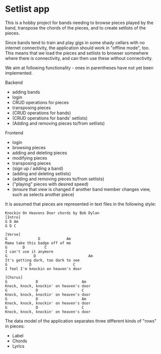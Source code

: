 # Setlist app

This is a hobby project for bands needing to browse pieces played by the band, transpose the chords of the pieces, and to create setlists of the pieces.

Since bands tend to train and play gigs in some shady cellars with no internet connectivity, the application should work in "offline mode", too. This means that we load the pieces and setlists to browser somewhere where there is connectivity, and can then use these without connectivity.

We aim at following functionality - ones in parentheses have not yet been implemented.

Backend

- adding bands
- login
- CRUD operations for pieces
- transposing pieces
- (CRUD operations for bands)
- (CRUD operations for bands' setlists)
- (Adding and removing pieces to/from setlists)

Frontend

- login
- browsing pieces
- adding and deleting pieces
- modifying pieces
- transposing pieces
- (sign up / adding a band)
- (adding and deleting setlists)
- (adding and removing pieces to/from setlists)
- ("playing" pieces with desired speed)
- (ensure that view is changed if another band member changes view, such as selects another piece)

It is assumed that pieces are represented in text files in the following style:

```
Knockin On Heavens Door chords by Bob Dylan
[Intro]
G D Am
G D C

[Verse]
G              D            Am
Mama take this badge off of me
G       D         C
I can't use it anymore
G            D                        Am
It's getting dark, too dark to see
G          D                   C
I feel I'm knockin on heaven's door

[Chorus]
G             D                    Am
Knock, knock, knockin' on heaven's door
G             D                    C
Knock, knock, knockin' on heaven's door
G             D                    Am
Knock, knock, knockin' on heaven's door
G             D                    C
Knock, knock, knockin' on heaven's door
```

The data model of the application separates three different kinds of "rows" in pieces:

- Label
- Chords
- Lyrics
